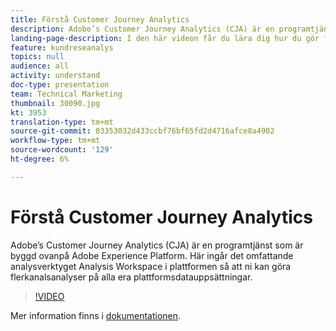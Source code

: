```yaml
---
title: Förstå Customer Journey Analytics
description: Adobe’s Customer Journey Analytics (CJA) är en programtjänst som är byggd ovanpå Adobe Experience Platform. Här ingår det omfattande analysverktyget Analysis Workspace i plattformen så att ni kan göra flerkanalsanalyser på alla era plattformsdatauppsättningar.
landing-page-description: I den här videon får du lära dig hur du gör flerkanalsanalyser på alla plattformsdatauppsättningar.
feature: kundreseanalys
topics: null
audience: all
activity: understand
doc-type: presentation
team: Technical Marketing
thumbnail: 30090.jpg
kt: 3953
translation-type: tm+mt
source-git-commit: 03353032d433ccbf76bf65fd2d4716afce8a4902
workflow-type: tm+mt
source-wordcount: '129'
ht-degree: 6%

---
```



# Förstå Customer Journey Analytics

Adobe’s Customer Journey Analytics (CJA) är en programtjänst som är byggd ovanpå Adobe Experience Platform. Här ingår det omfattande analysverktyget Analysis Workspace i plattformen så att ni kan göra flerkanalsanalyser på alla era plattformsdatauppsättningar.

>[!VIDEO](https://video.tv.adobe.com/v/30090/?quality=12&enable10seconds=on&speedcontrol=on)

Mer information finns i [dokumentationen](https://docs.adobe.com/content/help/en/analytics-platform/using/cja-landing.html).
